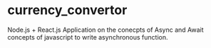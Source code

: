 # currency_convertor
Node.js + React.js Application on the conecpts of Async and Await concepts of javascript to write asynchronous function.
